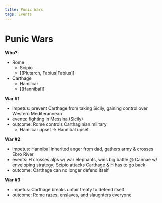 ```yaml
---
title: Punic Wars
tags: Events
---
```


# Punic Wars
**Who?**: 
- Rome
	- Scipio
	- [[Plutarch, Fabius\|Fabius]]
- Carthage
	- Hamilcar
	- [[Hannibal]]

**War #1**
- impetus: prevent Carthage from taking Sicily, gaining control over Western Mediterannean
- events: fighting in Messina (Sicily)
- outcome: Rome controls Carthaginian military
	- Hamilcar upset -> Hannibal upset

**War #2**
- impetus: Hannibal inherited anger from dad, gathers army & crosses Ebro River
- events: H crosses alps w/ war elephants, wins big battle @ Cannae w/ enveloping strategy; Scipio attacks Carthage & H has to go back
- outcome: Carthage can no longer defend itself

**War #3**
- impetus: Carthage breaks unfair treaty to defend itself
- outcome: Rome razes, enslaves, and slaughters everyone